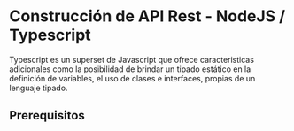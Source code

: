 # Construcción de API Rest - NodeJS / Typescript

Typescript es un superset de Javascript que ofrece caracteristicas adicionales como la posibilidad
de brindar un tipado estático en la definición de variables, el uso de clases e interfaces, propias
de un lenguaje tipado.

## Prerequisitos

